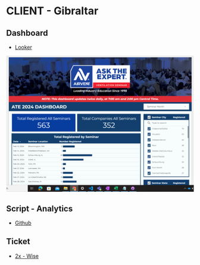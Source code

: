 # **CLIENT - Gibraltar**

## Dashboard
- [Looker](https://lookerstudio.google.com/u/0/reporting/9e1475c4-ff7b-4b54-a28f-0a61b09efe6f/page/FNAjD/edit)
  
![Alt text](image.png)

## Script - Analytics
- [Github](https://github.com/salmanmarizki/2x-dataops/blob/main/Clients/Gibraltar/gibraltar_tam_database_log.sql)
  
## Ticket
- [2x - Wise](https://gibraltarba.wise-portal.com/request-summary.php?id=177)

